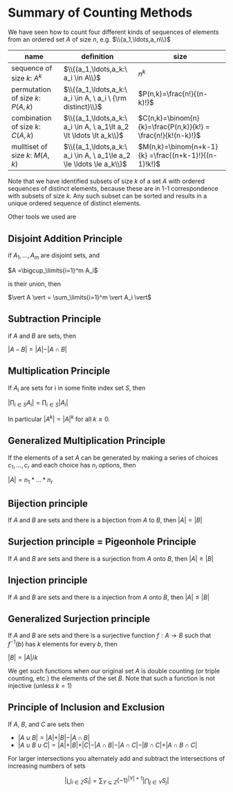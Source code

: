 # Summary of Counting Methods

We have seen how to count four different kinds of sequences of elements from an ordered set $A$  of size $n$, e.g. $\\{a_1,\ldots,a_n\\}$

| name | definition | size |
| --- | --- | --- |
| sequence of size $k$: $A^k$ | $\\{(a_1,\ldots,a_k:\ a_i \in A\\}$ | $n^k$ |
| permutation of size $k$: $P(A,k)$ | $\\{(a_1,\ldots,a_k:\ a_i \in A, \ a_i \ {\rm distinct}\\}$ | $P(n,k)=\frac{n!}{(n-k)!}$ |
| combination of size $k$: $C(A,k)$ | $\\{(a_1,\ldots,a_k:\ a_i \in A, \ a_1\lt a_2 \lt \ldots \lt a_k\\}$ | $C(n,k)=\binom{n}{k}=\frac{P(n,k)}{k!} = \frac{n!}{k!(n-k)!}$ |
| mulltiset of size $k$: $M(A,k)$ | $\\{(a_1,\ldots,a_k:\ a_i \in A, \ a_1\le a_2 \le \ldots \le a_k\\}$ | $M(n,k)=\binom{n+k-1}{k} =\frac{(n+k-1)!}{(n-1)!k!}$ |

Note that we have identified subsets of size $k$ of a set $A$ with ordered sequences of distinct elements, because these are in 1-1 correspondence with subsets of size $k$. Any such subset can be sorted and results in a unique ordered sequence of distinct elements.


Other tools we used are
## Disjoint Addition Principle
if $A_1,\ldots,A_m$ are disjoint sets, and 

$A =\bigcup_\limits{i=1}^m A_i$

is their union, then

$\vert A \vert = \sum_\limits{i=1}^m \vert A_i \vert$

## Subtraction Principle
if $A$ and $B$ are sets, then 

$\vert A - B \vert =\vert A\vert - \vert A\cap B\vert$

## Multiplication Principle
If $A_i$ are sets for i in some finite index set $S$, then

$\vert \prod_{i\in S} A_i\vert = \prod_{i\in S} \vert A_i\vert$

In particular $\vert A^k\vert = \vert A\vert^k$ for all $k\ge 0$.

## Generalized Multiplication Principle
If the elements of a set $A$ can be generated by making a series of choices $c_1,\ldots,c_r$ and each choice has $n_i$ options,
then 

$\vert A\vert = n_1 * \ldots * n_r$


## Bijection principle
If $A$ and $B$ are sets and there is a bijection from $A$ to $B$, then 
$\vert A \vert = \vert B \vert$


## Surjection principle = Pigeonhole Principle
If $A$ and $B$ are sets and there is a surjection from $A$ onto $B$, then 
$\vert A \vert \ge \vert B \vert$

## Injection principle
If $A$ and $B$ are sets and there is a injection from $A$ onto $B$, then 
$\vert A \vert \le \vert B \vert$

## Generalized Surjection principle
If $A$ and $B$ are sets and there is a surjective function $f:A\rightarrow B$
such that $f^{-1}(b)$ has $k$ elements for every $b$, then

$\vert B \vert = \vert A \vert / k$

We get such functions when our original set $A$ is double counting (or triple counting, etc.)
the elements of the set $B$. Note that such a function is not injective (unless $k=1$)

## Principle of Inclusion and Exclusion
If $A$, $B$, and $C$ are sets then
* $\vert A \cup B \vert = \vert A \vert + \vert B \vert - \vert A\cap B \vert$
* $\vert A \cup B \cup C \vert = \vert A \vert + \vert B \vert+ \vert C \vert  - \vert A\cap B \vert - \vert A\cap C \vert - \vert B\cap C \vert + \vert A\cap B \cap C\vert$

For larger intersections you alternately add and subtract the intersections of increasing numbers of sets

$$\left \vert \bigcup_{i\in Z} S_i \right \vert 
= \sum_{Y \subseteq Z} (-1)^{\vert Y\vert+1} \left \vert \bigcap_{j\in Y} S_j\right \vert$$


  
